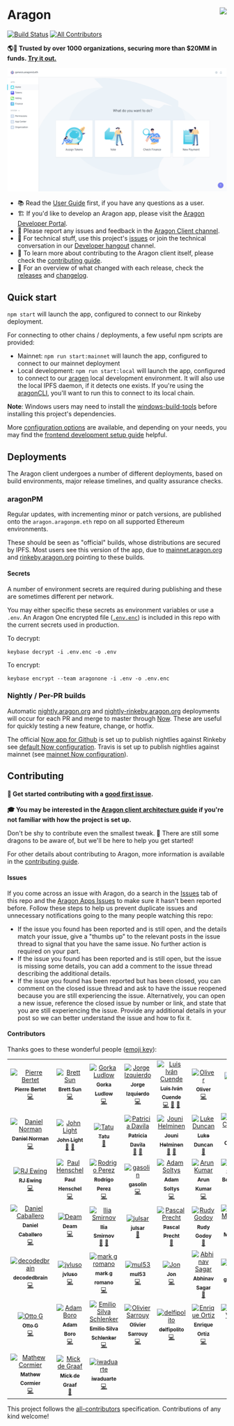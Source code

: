 # Aragon <a href="https://aragon.org/"><img align="right" src="https://github.com/aragon/design/blob/master/readme-logo.png" height="80px" /></a>

[![Build Status](https://travis-ci.org/aragon/aragon.svg?branch=master)](https://travis-ci.org/aragon/aragon)
[![All Contributors](https://img.shields.io/badge/all_contributors-45-orange.svg?style=flat-square)](#contributors)

**🌎🚀 Trusted by over 1000 organizations, securing more than $20MM in funds. [Try it out.](https://mainnet.aragon.org)**

<a href="https://mainnet.aragon.org/#/a1/"><img src=".github/screenshot.png" /></a>

- 📚 Read the [User Guide](https://help.aragon.org/) first, if you have any questions as a user.
- 🏗 If you'd like to develop an Aragon app, please visit the [Aragon Developer Portal](https://hack.aragon.org).
- 📝 Please report any issues and feedback in the [Aragon Client channel](https://spectrum.chat/aragon/aragon-client).
- 🔧 For technical stuff, use this project's [issues](http://github.com/aragon/aragon/issues) or join the technical conversation in our [Developer hangout](https://spectrum.chat/aragon/general-development) channel.
- 📖 To learn more about contributing to the Aragon client itself, please check the [contributing guide](./CONTRIBUTING.md).
- 🚢 For an overview of what changed with each release, check the [releases](https://github.com/aragon/aragon/releases) and [changelog](https://github.com/aragon/aragon/blob/master/CHANGELOG.md).

## Quick start

`npm start` will launch the app, configured to connect to our Rinkeby deployment.

For connecting to other chains / deployments, a few useful npm scripts are provided:

- Mainnet: `npm run start:mainnet` will launch the app, configured to connect to our mainnet deployment
- Local development: `npm run start:local` will launch the app, configured to connect to our [aragen](https://github.com/aragon/aragen) local development environment. It will also use the local IPFS daemon, if it detects one exists. If you're using the [aragonCLI](http://github.com/aragon/aragon-cli), you'll want to run this to connect to its local chain.

**Note**: Windows users may need to install the [windows-build-tools](https://www.npmjs.com/package/windows-build-tools) before installing this project's dependencies.

More [configuration options](docs/CONFIGURATION.md) are available, and depending on your needs, you may find the [frontend development setup guide](docs/FRONTEND_SETUP.md) helpful.

## Deployments

The Aragon client undergoes a number of different deployments, based on build environments, major release timelines, and quality assurance checks.

### aragonPM

Regular updates, with incrementing minor or patch versions, are published onto the `aragon.aragonpm.eth` repo on all supported Ethereum environments.

These should be seen as "official" builds, whose distributions are secured by IPFS. Most users see this version of the app, due to [mainnet.aragon.org](https://mainnet.aragon.org) and [rinkeby.aragon.org](https://rinkeby.aragon.org) pointing to these builds.

#### Secrets

A number of environment secrets are required during publishing and these are sometimes different per network.

You may either specific these secrets as environment variables or use a `.env`. An Aragon One encrypted file ([`.env.enc`](./.env.enc)) is included in this repo with the current secrets used in production.

To decrypt:

```
keybase decrypt -i .env.enc -o .env
```

To encrypt:

```
keybase encrypt --team aragonone -i .env -o .env.enc
```

### Nightly / Per-PR builds

Automatic [nightly.aragon.org](https://nightly.aragon.org) and [nightly-rinkeby.aragon.org](https://nightly-rinkeby.aragon.org) deployments will occur for each PR and merge to master through [Now](https://zeit.co/now). These are useful for quickly testing a new feature, change, or hotfix.

The official [Now app for Github](https://zeit.co/github) is set up to publish nightlies against Rinkeby see [default Now configuration](./now.json). Travis is set up to publish nightlies against mainnet (see [mainnet Now configuration](./now-mainnet.json)).

## Contributing

#### 👋 Get started contributing with a [good first issue](https://github.com/aragon/aragon/issues?q=is%3Aissue+is%3Aopen+label%3A%22good+first+issue%22).

**🎓 You may be interested in the [Aragon client architecture guide](./docs/ARCHITECTURE.md) if you're not familiar with how the project is set up.**

Don't be shy to contribute even the smallest tweak. 🐲 There are still some dragons to be aware of, but we'll be here to help you get started!

For other details about contributing to Aragon, more information is available in the [contributing guide](./CONTRIBUTING.md).

#### Issues

If you come across an issue with Aragon, do a search in the [Issues](https://github.com/aragon/aragon/issues?utf8=%E2%9C%93&q=is%3Aissue) tab of this repo and the [Aragon Apps Issues](https://github.com/aragon/aragon-apps/issues?utf8=%E2%9C%93&q=is%3Aissue) to make sure it hasn't been reported before. Follow these steps to help us prevent duplicate issues and unnecessary notifications going to the many people watching this repo:

- If the issue you found has been reported and is still open, and the details match your issue, give a "thumbs up" to the relevant posts in the issue thread to signal that you have the same issue. No further action is required on your part.
- If the issue you found has been reported and is still open, but the issue is missing some details, you can add a comment to the issue thread describing the additional details.
- If the issue you found has been reported but has been closed, you can comment on the closed issue thread and ask to have the issue reopened because you are still experiencing the issue. Alternatively, you can open a new issue, reference the closed issue by number or link, and state that you are still experiencing the issue. Provide any additional details in your post so we can better understand the issue and how to fix it.

#### Contributors

Thanks goes to these wonderful people ([emoji key](https://allcontributors.org/docs/en/emoji-key)):

<!-- ALL-CONTRIBUTORS-LIST:START - Do not remove or modify this section -->
<!-- prettier-ignore -->
<table><tr><td align="center"><a href="https://pierre.world/"><img src="https://avatars2.githubusercontent.com/u/36158?v=4" width="75px;" alt="Pierre Bertet"/><br /><sub><b>Pierre Bertet</b></sub></a><br /><a href="https://github.com/aragon/aragon/commits?author=bpierre" title="Code">💻</a></td><td align="center"><a href="http://キタ.moe"><img src="https://avatars2.githubusercontent.com/u/4166642?v=4" width="75px;" alt="Brett Sun"/><br /><sub><b>Brett Sun</b></sub></a><br /><a href="https://github.com/aragon/aragon/commits?author=sohkai" title="Code">💻</a></td><td align="center"><a href="http://AquiGorka.com"><img src="https://avatars3.githubusercontent.com/u/3072458?v=4" width="75px;" alt="Gorka Ludlow"/><br /><sub><b>Gorka Ludlow</b></sub></a><br /><a href="https://github.com/aragon/aragon/commits?author=AquiGorka" title="Code">💻</a></td><td align="center"><a href="http://izqui.me"><img src="https://avatars3.githubusercontent.com/u/447328?v=4" width="75px;" alt="Jorge Izquierdo"/><br /><sub><b>Jorge Izquierdo</b></sub></a><br /><a href="https://github.com/aragon/aragon/commits?author=izqui" title="Code">💻</a></td><td align="center"><a href="http://aragon.org"><img src="https://avatars0.githubusercontent.com/u/718208?v=4" width="75px;" alt="Luis Iván Cuende"/><br /><sub><b>Luis Iván Cuende</b></sub></a><br /><a href="https://github.com/aragon/aragon/commits?author=luisivan" title="Code">💻</a> <a href="#design-luisivan" title="Design">🎨</a> <a href="#ideas-luisivan" title="Ideas, Planning, & Feedback">🤔</a></td><td align="center"><a href="http://notbjerg.me"><img src="https://avatars0.githubusercontent.com/u/8862627?v=4" width="75px;" alt="Oliver"/><br /><sub><b>Oliver</b></sub></a><br /><a href="https://github.com/aragon/aragon/commits?author=onbjerg" title="Code">💻</a></td><td align="center"><a href="https://github.com/bingen"><img src="https://avatars0.githubusercontent.com/u/701095?v=4" width="75px;" alt="ßingen"/><br /><sub><b>ßingen</b></sub></a><br /><a href="https://github.com/aragon/aragon/commits?author=bingen" title="Code">💻</a></td></tr><tr><td align="center"><a href="http://2color.me"><img src="https://avatars1.githubusercontent.com/u/1992255?v=4" width="75px;" alt="Daniel Norman"/><br /><sub><b>Daniel Norman</b></sub></a><br /><a href="https://github.com/aragon/aragon/commits?author=2color" title="Code">💻</a></td><td align="center"><a href="https://www.lightco.in"><img src="https://avatars1.githubusercontent.com/u/9424721?v=4" width="75px;" alt="John Light"/><br /><sub><b>John Light</b></sub></a><br /><a href="https://github.com/aragon/aragon/commits?author=john-light" title="Documentation">📖</a> <a href="https://github.com/aragon/aragon/issues?q=author%3Ajohn-light" title="Bug reports">🐛</a></td><td align="center"><a href="https://github.com/Smokyish"><img src="https://avatars0.githubusercontent.com/u/21331903?v=4" width="75px;" alt="Tatu"/><br /><sub><b>Tatu</b></sub></a><br /><a href="https://github.com/aragon/aragon/commits?author=Smokyish" title="Documentation">📖</a></td><td align="center"><a href="https://github.com/dizzypaty"><img src="https://avatars0.githubusercontent.com/u/7205369?v=4" width="75px;" alt="Patricia Davila"/><br /><sub><b>Patricia Davila</b></sub></a><br /><a href="#design-dizzypaty" title="Design">🎨</a> <a href="#userTesting-dizzypaty" title="User Testing">📓</a></td><td align="center"><a href="https://github.com/jounih"><img src="https://avatars0.githubusercontent.com/u/10109867?v=4" width="75px;" alt="Jouni Helminen"/><br /><sub><b>Jouni Helminen</b></sub></a><br /><a href="#design-jounih" title="Design">🎨</a> <a href="#userTesting-jounih" title="User Testing">📓</a></td><td align="center"><a href="https://github.com/lkngtn"><img src="https://avatars0.githubusercontent.com/u/4986634?v=4" width="75px;" alt="Luke Duncan"/><br /><sub><b>Luke Duncan</b></sub></a><br /><a href="#ideas-lkngtn" title="Ideas, Planning, & Feedback">🤔</a></td><td align="center"><a href="http://danielconstantin.net/"><img src="https://avatars1.githubusercontent.com/u/26041347?v=4" width="75px;" alt="Daniel Constantin"/><br /><sub><b>Daniel Constantin</b></sub></a><br /><a href="https://github.com/aragon/aragon/commits?author=0x6431346e" title="Code">💻</a></td></tr><tr><td align="center"><a href="https://rjewing.com"><img src="https://avatars3.githubusercontent.com/u/30963004?v=4" width="75px;" alt="RJ Ewing"/><br /><sub><b>RJ Ewing</b></sub></a><br /><a href="https://github.com/aragon/aragon/commits?author=ewingrj" title="Code">💻</a></td><td align="center"><a href="https://twitter.com/0xca0a"><img src="https://avatars0.githubusercontent.com/u/2223602?v=4" width="75px;" alt="Paul Henschel"/><br /><sub><b>Paul Henschel</b></sub></a><br /><a href="https://github.com/aragon/aragon/commits?author=drcmda" title="Code">💻</a></td><td align="center"><a href="https://github.com/rperez89"><img src="https://avatars2.githubusercontent.com/u/11763623?v=4" width="75px;" alt="Rodrigo Perez"/><br /><sub><b>Rodrigo Perez</b></sub></a><br /><a href="https://github.com/aragon/aragon/commits?author=rperez89" title="Code">💻</a></td><td align="center"><a href="http://www.gasolin.idv.tw"><img src="https://avatars1.githubusercontent.com/u/748808?v=4" width="75px;" alt="gasolin"/><br /><sub><b>gasolin</b></sub></a><br /><a href="https://github.com/aragon/aragon/commits?author=gasolin" title="Code">💻</a></td><td align="center"><a href="http://adamsoltys.com/"><img src="https://avatars0.githubusercontent.com/u/7641?v=4" width="75px;" alt="Adam Soltys"/><br /><sub><b>Adam Soltys</b></sub></a><br /><a href="https://github.com/aragon/aragon/commits?author=asoltys" title="Code">💻</a></td><td align="center"><a href="https://github.com/arku"><img src="https://avatars2.githubusercontent.com/u/7039523?v=4" width="75px;" alt="Arun Kumar"/><br /><sub><b>Arun Kumar</b></sub></a><br /><a href="https://github.com/aragon/aragon/commits?author=arku" title="Code">💻</a></td><td align="center"><a href="https://github.com/bvanderdrift"><img src="https://avatars1.githubusercontent.com/u/6398452?v=4" width="75px;" alt="Beer van der Drift"/><br /><sub><b>Beer van der Drift</b></sub></a><br /><a href="https://github.com/aragon/aragon/commits?author=bvanderdrift" title="Code">💻</a></td></tr><tr><td align="center"><a href="https://github.com/danielcaballero"><img src="https://avatars1.githubusercontent.com/u/1639333?v=4" width="75px;" alt="Daniel Caballero"/><br /><sub><b>Daniel Caballero</b></sub></a><br /><a href="https://github.com/aragon/aragon/commits?author=danielcaballero" title="Code">💻</a></td><td align="center"><a href="https://twitter.com/deamlabs"><img src="https://avatars2.githubusercontent.com/u/9392750?v=4" width="75px;" alt="Deam"/><br /><sub><b>Deam</b></sub></a><br /><a href="https://github.com/aragon/aragon/commits?author=deamme" title="Code">💻</a></td><td align="center"><a href="https://github.com/uniconstructor"><img src="https://avatars3.githubusercontent.com/u/1384545?v=4" width="75px;" alt="Ilia Smirnov"/><br /><sub><b>Ilia Smirnov</b></sub></a><br /><a href="https://github.com/aragon/aragon/commits?author=uniconstructor" title="Documentation">📖</a> <a href="#tool-uniconstructor" title="Tools">🔧</a></td><td align="center"><a href="https://github.com/JulSar"><img src="https://avatars0.githubusercontent.com/u/28685529?v=4" width="75px;" alt="julsar"/><br /><sub><b>julsar</b></sub></a><br /><a href="https://github.com/aragon/aragon/commits?author=JulSar" title="Documentation">📖</a></td><td align="center"><a href="https://pascalprecht.github.io"><img src="https://avatars1.githubusercontent.com/u/445106?v=4" width="75px;" alt="Pascal Precht"/><br /><sub><b>Pascal Precht</b></sub></a><br /><a href="#tool-PascalPrecht" title="Tools">🔧</a></td><td align="center"><a href="https://rudygodoy.com"><img src="https://avatars2.githubusercontent.com/u/2400137?v=4" width="75px;" alt="Rudy Godoy"/><br /><sub><b>Rudy Godoy</b></sub></a><br /><a href="https://github.com/aragon/aragon/commits?author=rudygodoy" title="Documentation">📖</a></td><td align="center"><a href="http://spacedecentral.net"><img src="https://avatars3.githubusercontent.com/u/2584493?v=4" width="75px;" alt="Yalda Mousavinia"/><br /><sub><b>Yalda Mousavinia</b></sub></a><br /><a href="https://github.com/aragon/aragon/commits?author=stellarmagnet" title="Code">💻</a></td></tr><tr><td align="center"><a href="https://github.com/decodedbrain"><img src="https://avatars3.githubusercontent.com/u/18285094?v=4" width="75px;" alt="decodedbrain"/><br /><sub><b>decodedbrain</b></sub></a><br /><a href="https://github.com/aragon/aragon/commits?author=decodedbrain" title="Code">💻</a></td><td align="center"><a href="https://github.com/jvluso"><img src="https://avatars2.githubusercontent.com/u/8061735?v=4" width="75px;" alt="jvluso"/><br /><sub><b>jvluso</b></sub></a><br /><a href="https://github.com/aragon/aragon/commits?author=jvluso" title="Code">💻</a></td><td align="center"><a href="https://github.com/MarkGeeRomano"><img src="https://avatars1.githubusercontent.com/u/13630752?v=4" width="75px;" alt="mark g romano"/><br /><sub><b>mark g romano</b></sub></a><br /><a href="https://github.com/aragon/aragon/commits?author=MarkGeeRomano" title="Code">💻</a></td><td align="center"><a href="https://github.com/mul53"><img src="https://avatars0.githubusercontent.com/u/19148531?v=4" width="75px;" alt="mul53"/><br /><sub><b>mul53</b></sub></a><br /><a href="https://github.com/aragon/aragon/commits?author=mul53" title="Code">💻</a></td><td align="center"><a href="https://github.com/Schwartz10"><img src="https://avatars1.githubusercontent.com/u/12353734?v=4" width="75px;" alt="Jon"/><br /><sub><b>Jon</b></sub></a><br /><a href="https://github.com/aragon/aragon/commits?author=Schwartz10" title="Code">💻</a></td><td align="center"><a href="https://github.com/abhinavsagar"><img src="https://avatars0.githubusercontent.com/u/40603139?v=4" width="75px;" alt="Abhinav Sagar"/><br /><sub><b>Abhinav Sagar</b></sub></a><br /><a href="#maintenance-abhinavsagar" title="Maintenance">🚧</a></td><td align="center"><a href="http://geleeroyale.netlify.com"><img src="https://avatars1.githubusercontent.com/u/317685?v=4" width="75px;" alt="geleeroyale"/><br /><sub><b>geleeroyale</b></sub></a><br /><a href="https://github.com/aragon/aragon/commits?author=geleeroyale" title="Documentation">📖</a></td></tr><tr><td align="center"><a href="https://github.com/ottodevs"><img src="https://avatars2.githubusercontent.com/u/5030059?v=4" width="75px;" alt="Otto G"/><br /><sub><b>Otto G</b></sub></a><br /><a href="https://github.com/aragon/aragon/commits?author=ottodevs" title="Code">💻</a></td><td align="center"><a href="https://adamboro.com/"><img src="https://avatars0.githubusercontent.com/u/7383192?v=4" width="75px;" alt="Adam Boro"/><br /><sub><b>Adam Boro</b></sub></a><br /><a href="https://github.com/aragon/aragon/commits?author=adekbadek" title="Code">💻</a></td><td align="center"><a href="https://github.com/e18r"><img src="https://avatars3.githubusercontent.com/u/16065447?v=4" width="75px;" alt="Emilio Silva Schlenker"/><br /><sub><b>Emilio Silva Schlenker</b></sub></a><br /><a href="https://github.com/aragon/aragon/commits?author=e18r" title="Code">💻</a></td><td align="center"><a href="https://github.com/osarrouy"><img src="https://avatars1.githubusercontent.com/u/86822?v=4" width="75px;" alt="Olivier Sarrouy"/><br /><sub><b>Olivier Sarrouy</b></sub></a><br /><a href="https://github.com/aragon/aragon/commits?author=osarrouy" title="Code">💻</a></td><td align="center"><a href="https://github.com/delfipolito"><img src="https://avatars2.githubusercontent.com/u/10419340?v=4" width="75px;" alt="delfipolito"/><br /><sub><b>delfipolito</b></sub></a><br /><a href="https://github.com/aragon/aragon/commits?author=delfipolito" title="Code">💻</a></td><td align="center"><a href="http://enriqueortiz.dev"><img src="https://avatars1.githubusercontent.com/u/26014927?v=4" width="75px;" alt="Enrique Ortiz"/><br /><sub><b>Enrique Ortiz</b></sub></a><br /><a href="https://github.com/aragon/aragon/commits?author=Evalir" title="Code">💻</a></td><td align="center"><a href="https://github.com/fabriziovigevani"><img src="https://avatars3.githubusercontent.com/u/22663232?v=4" width="75px;" alt="Fabrizio Vigevani"/><br /><sub><b>Fabrizio Vigevani</b></sub></a><br /><a href="https://github.com/aragon/aragon/commits?author=fabriziovigevani" title="Code">💻</a></td></tr><tr><td align="center"><a href="https://github.com/macor161"><img src="https://avatars3.githubusercontent.com/u/642515?v=4" width="75px;" alt="Mathew Cormier"/><br /><sub><b>Mathew Cormier</b></sub></a><br /><a href="https://github.com/aragon/aragon/commits?author=macor161" title="Code">💻</a></td><td align="center"><a href="https://mickdegraaf.nl"><img src="https://avatars2.githubusercontent.com/u/1282116?v=4" width="75px;" alt="Mick de Graaf"/><br /><sub><b>Mick de Graaf</b></sub></a><br /><a href="#business-MickdeGraaf" title="Business development">💼</a></td><td align="center"><a href="http://iwaduarte.dev"><img src="https://avatars0.githubusercontent.com/u/24816534?v=4" width="75px;" alt="iwaduarte"/><br /><sub><b>iwaduarte</b></sub></a><br /><a href="https://github.com/aragon/aragon/commits?author=iwaduarte" title="Code">💻</a></td></tr></table>

<!-- ALL-CONTRIBUTORS-LIST:END -->

This project follows the [all-contributors](https://github.com/all-contributors/all-contributors) specification. Contributions of any kind welcome!
